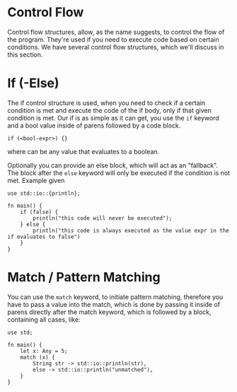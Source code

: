 # Control Flow
Control flow structures, allow, as the name suggests, to control the flow of the program. They're used if you need to execute code based on certain conditions.
We have several control flow structures, which we'll discuss in this section.

# If (-Else)
The if control structure is used, when you need to check if a certain condition is met and execute the code of the if body, only if that given condition is met.
Our if is as simple as it can get, you use the `if` keyword and a bool value inside of parens followed by a code block.
```duck
if (<bool-expr>) {}
```
where <bool-expr> can be any value that evaluates to a boolean.

Optionally you can provide an else block, which will act as an "fallback". The block after the `else` keyword will only be executed if the condition is not met.
Example given
```duck
use std::io::{println};

fn main() {
    if (false) {
        println("this code will never be executed");
    } else {
        println("this code is always executed as the value expr in the if evaluates to false")
    }
}
```

# Match / Pattern Matching
You can use the `match` keyword, to initiate pattern matching, therefore you have to pass a value into the match, which is done by passing it inside of parens directly after the match keyword, which is followed by a block, containing all cases, like:

```duck
use std;

fn main() {
    let x: Any = 5;
    match (x) {
        String str -> std::io::println(str),
        else -> std::io::println("unmatched"),
    }
}
```
